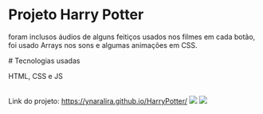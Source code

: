 <h1> Projeto Harry Potter </h1>
<p> foram inclusos áudios de alguns feitiços usados nos filmes em cada botão, foi usado Arrays nos sons e algumas animações em CSS.</p>
# Tecnologias usadas
<p> HTML, CSS e JS </p>
<br> Link do projeto: <a href="https://ynaralira.github.io/HarryPotter/">https://ynaralira.github.io/HarryPotter/</a>

<img src="https://pbs.twimg.com/media/FbwQpfLWYAIPMEp?format=jpg&name=4096x4096">
<img src="https://pbs.twimg.com/media/FbwQs5-WIAA5imf?format=jpg&name=4096x4096">
